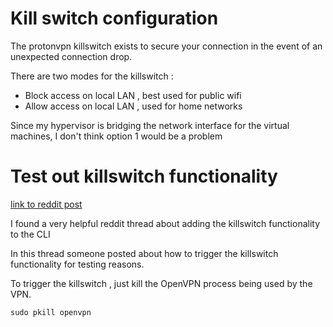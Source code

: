 
# Kill switch configuration 

The protonvpn killswitch exists to secure your connection in the event of an unexpected connection drop. 

There are two modes for the killswitch : 

- Block access on local LAN , best used for public wifi 
- Allow access on local LAN , used for home networks  

Since my hypervisor is bridging the network interface for the virtual machines, I don't think option 1 would be a problem



# Test out killswitch functionality 

[link to reddit post](https://www.reddit.com/r/ProtonVPN/comments/eljquu/how_to_activate_protonvpncli_app_builtin/)

I found a very helpful reddit thread about adding the killswitch functionality to the CLI 


In this thread someone posted about how to trigger the killswitch functionality for testing reasons.

To trigger the killswitch , just kill the OpenVPN process being used by the VPN.


`sudo pkill openvpn`

